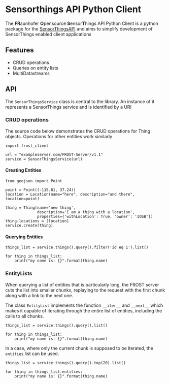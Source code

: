 # Sensorthings API Python Client

The **FR**aunhofer **O**pensource **S**ensor**T**hings API Python Client is a python package for the [SensorThingsAPI](https://github.com/opengeospatial/sensorthings) and aims to simplify development of SensorThings enabled client applications

## Features
* CRUD operations
* Queries on entity lists
* MultiDatastreams

## API

The `SensorThingsService` class is central to the library. An instance of it represents a SensorThings service and is identified by a URI


### CRUD operations
The source code below demonstrates the CRUD operations for Thing objects. Operations for other entities work similarly
```
import frost_client

url = "exampleserver.com/FROST-Server/v1.1"
service = SensorThingsService(url)
```
#### Creating Entities
```
from geojson import Point

point = Point((-115.81, 37.24))
location = Location(name="here", description="and there", location=point)
 
thing = Thing(name='new thing',
              description='I am a thing with a location',
              properties={'withLocation': True, 'owner': 'IOSB'})
thing.locations = [location]
service.create(thing)
```
#### Querying Entities
```
things_list = service.things().query().filter('id eq 1').list()

for thing in things_list:
    print("my name is: {}".format(thing.name)
```
### EntityLists

When querying a list of entities that is particularly long, the FROST server cuts the list into smaller chunks,
replaying to the request with the first chunk along with a link to the next one.

The class `EntityList` implements the function `__iter__` and `__next__` which makes it capable of iterating 
through the entire list of entities, including the calls to all chunks.
```
things_list = service.things().query().list()

for thing in things_list:
    print("my name is: {}".format(thing.name)
```

In a case, where only the current chunk is supposed to be iterated, the `entities` list can be used.

```
things_list = service.things().query().top(20).list()

for thing in things_list.entities:
    print("my name is: {}".format(thing.name)
```